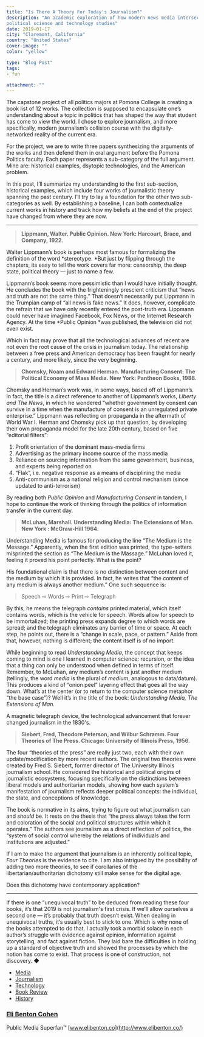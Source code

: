 ```yaml
---
title: "Is There A Theory For Today's Journalism?"
description: "An academic exploration of how modern news media intersects the disciplines of
political science and technology studies"
date: 2019-01-17
city: "Claremont, California"
country: "United States"
cover-image: ""
color: "yellow"

type: "Blog Post"
tags:
- fun

attachment: ""
---
```


The capstone project of all politics majors at Pomona College is creating a book
list of 12 works. The collection is supposed to encapsulate one’s understanding
about a topic in politics that has shaped the way that student has come to view
the world. I chose to explore journalism, and more specifically, modern
journalism’s collision course with the digitally-networked reality of the
current era.

For the project, we are to write three papers synthesizing the arguments of the
works and then defend them in oral argument before the Pomona Politics faculty.
Each paper represents a sub-category of the full argument. Mine are: historical
examples, dsytopic technologies, and the American problem.

In this post, I’ll summarize my understanding to the first sub-section,
historical examples, which include four works of journalistic theory spanning
the past century. I’ll try to lay a foundation for the other two sub-categories
as well. By establishing a baseline, I can both contextualize current works in
history and track how my beliefs at the end of the project have changed from
where they are now.

---

> **Lippmann, Walter. Public Opinion. New York: Harcourt, Brace, and Company, 1922.**

Walter Lippmann’s book is perhaps most famous for formalizing the definition of
the word *stereotype. *But just by flipping through the chapters, its easy to
tell the work covers far more: censorship, the deep state, political theory —
just to name a few.

Lippmann’s book seems more pessimistic than I would have initially thought. He
concludes the book with the frighteningly prescient criticism that “news and
truth are not the same thing.” That doesn’t necessarily put Lippmann in the
Trumpian camp of “all news is fake news.” It does, however, complicate the
refrain that we have only recently entered the post-truth era. Lippmann could
never have imagined Facebook, Fox News, or the Internet Research Agency. At the
time *Public Opinion *was published, the television did not even exist.

Which in fact may prove that all the technological advances of recent are not
even the root cause of the crisis in journalism today. The relationship between
a free press and American democracy has been fraught for nearly a century, and
more likely, since the very beginning.

> **Chomsky, Noam and Edward Herman. Manufacturing Consent: The Political Economy
> of Mass Media. New York: Pantheon Books, 1988.**

Chomsky and Herman’s work was, in some ways, based off of Lippmann’s. In fact,
the title is a direct reference to another of Lippmann’s works, _Liberty and The
News_, in which he wondered “whether government by consent can survive in a time
when the manufacture of consent is an unregulated private enterprise.” Lippmann
was reflecting on propaganda in the aftermath of World War I. Herman and Chomsky
pick up that question, by developing their own propaganda model for the late
20th century, based on five “editorial filters”:

1.  Profit orientation of the dominant mass-media firms
2.  Advertising as the primary income source of the mass media
3.  Reliance on sourcing information from the same government, business, and experts
    being reported on
4.  “Flak”, i.e. negative response as a means of disciplining the media
5.  Anti-communism as a national religion and control mechanism (since updated to
    anti-terrorism)

By reading both _Public Opinion_ and _Manufacturing Consent_ in tandem, I hope
to continue the work of thinking through the politics of information transfer in
the current day.

> **McLuhan, Marshall. Understanding Media: The Extensions of Man. New York :
> McGraw-Hill 1964.**

Understanding Media is famous for producing the line “The Medium is the
Message.” Apparently, when the first edition was printed, the type-setters
misprinted the section as “The Medium is the Massage.” McLuhan loved it, feeling
it proved his point perfectly. What is the point?

His foundational claim is that there is no distinction between content and the
medium by which it is provided. In fact, he writes that “the content of any
medium is always another medium.” One such sequence is:

> Speech ⇨ Words ⇨ Print ⇨ Telegraph

By this, he means the telegraph _contains_ printed material, which itself
contains words, which is the vehicle for speech. Words allow for speech to be
immortalized; the printing press expands degree to which words are spread; and
the telegraph eliminates any barrier of time or space. At each step, he points
out, there is a “change in scale, pace, or pattern.” Aside from that, however,
nothing is different; the content itself is of no import.

While beginning to read _Understanding_ _Media_, the concept that keeps coming
to mind is one I learned in computer science: recursion, or the idea that a
thing can only be understood when defined in terms of itself. Remember, to
McLuhan, any medium’s content is just another medium (tellingly, the word
_media_ is the plural of _medium_, analogous to data/datum). This produces a
kind of “onion peel” layering effect that goes all the way down. What’s at the
center (or to return to the computer science metaphor “the base case”)? Well
it’s in the title of the book: _Understanding Media, The Extensions of Man._

<span class="figcaption_hack">A magnetic telegraph device, the technological advancement that forever changed
journalism in the 1830's.</span>

> **Siebert, Fred, Theodore Peterson, and Wilbur Schramm. Four Theories of The
> Press. Chicago: University of Illinois Press, 1956.**

The four “theories of the press” are really just two, each with their own
update/modification by more recent authors. The original two theories were
created by Fred S. Siebert, former director of The University Illinois
journalism school. He considered the historical and political origins of
journalistic ecosystems, focusing specifically on the distinctions between
liberal models and authoritarian models, showing how each system’s manifestation
of journalism reflects deeper political concepts: the individual, the state, and
conceptions of knowledge.

The book is normative in its aims, trying to figure out what journalism can and
_should_ be. It rests on the thesis that “the press always takes the form and
coloration of the social and political structures within which it operates.” The
authors see journalism as a direct reflection of politics, the “system of social
control whereby the relations of individuals and institutions are adjusted.”

If I am to make the argument that journalism is an inherently political topic,
_Four Theories_ is the evidence to cite. I am also intrigued by the possibility
of adding two more theories, to see if corollaries of the
libertarian/authoritarian dichotomy still make sense for the digital age.

<span class="figcaption_hack">Does this dichotomy have contemporary application?</span>

---

If there is one “unequivocal truth” to be deduced from reading these four books,
it’s that 2019 is not journalism's first crisis. If we’ll allow ourselves a
second one — it’s probably that truth doesn’t exist. When dealing in unequivocal
truths, it’s usually best to stick to one. Which is why none of the books
attempted to do that. I actually took a morbid solace in each author’s struggle
with evidence against opinion, information against storytelling, and fact
against fiction. They laid bare the difficulties in holding up a standard of
objective truth and showed the processes by which the notion has come to exist.
That process is one of construction, not discovery. ◆

- [Media](https://medium.com/tag/media?source=post)
- [Journalism](https://medium.com/tag/journalism?source=post)
- [Technology](https://medium.com/tag/technology?source=post)
- [Book Review](https://medium.com/tag/book-review?source=post)
- [History](https://medium.com/tag/history?source=post)

### [Eli Benton Cohen](https://medium.com/@elibenton)

Public Media Superfan™ [www.elibenton.co](http://www.elibenton.co/)
